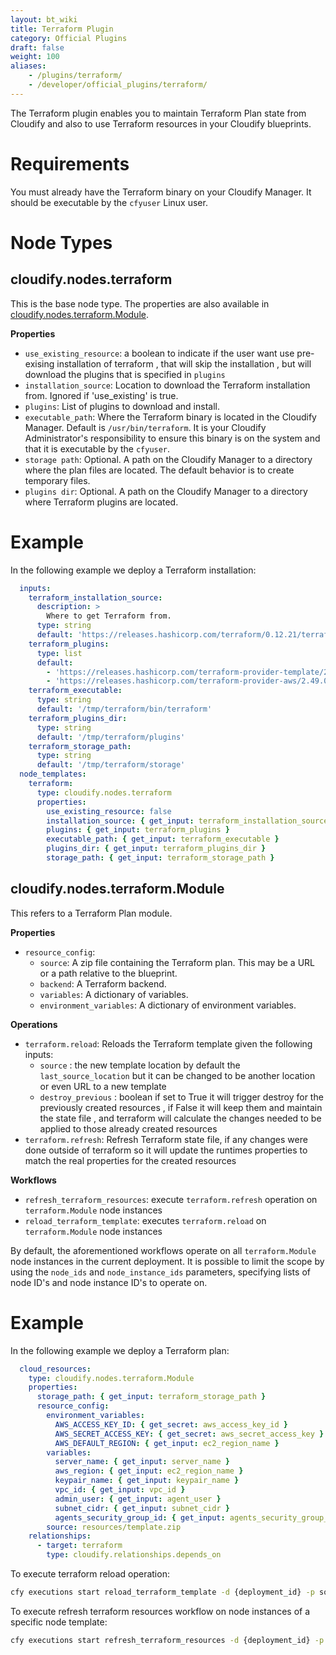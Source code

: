 ```yaml
---
layout: bt_wiki
title: Terraform Plugin
category: Official Plugins
draft: false
weight: 100
aliases:
    - /plugins/terraform/
    - /developer/official_plugins/terraform/
---
```


The Terraform plugin enables you to maintain Terraform Plan state from Cloudify and also to use Terraform resources in your Cloudify blueprints.

# Requirements

You must already have the Terraform binary on your Cloudify Manager. It should be executable by the `cfyuser` Linux user.

# Node Types

## **cloudify.nodes.terraform**

This is the base node type. The properties are also available in [cloudify.nodes.terraform.Module](#cloudify.nodes.terraform.Module).

**Properties**

  * `use_existing_resource`: a boolean to indicate if the user want use pre-exising installation of terraform , that will skip the installation , but will download the plugins that is specified in `plugins`
  * `installation_source`: Location to download the Terraform installation from. Ignored if 'use_existing' is true.
  * `plugins`: List of plugins to download and install.
  * `executable_path`: Where the Terraform binary is located in the Cloudify Manager. Default is `/usr/bin/terraform`. It is your Cloudify Administrator's responsibility to ensure this binary is on the system and that it is executable by the `cfyuser`.
  * `storage path`: Optional. A path on the Cloudify Manager to a directory where the plan files are located. The default behavior is to create temporary files.
  * `plugins dir`: Optional. A path on the Cloudify Manager to a directory where Terraform plugins are located.



# Example

In the following example we deploy a Terraform installation:

```yaml
  inputs:
    terraform_installation_source:
      description: >
        Where to get Terraform from.
      type: string
      default: 'https://releases.hashicorp.com/terraform/0.12.21/terraform_0.12.21_linux_amd64.zip'
    terraform_plugins:
      type: list
      default:
        - 'https://releases.hashicorp.com/terraform-provider-template/2.1.2/terraform-provider-template_2.1.2_linux_amd64.zip'
        - 'https://releases.hashicorp.com/terraform-provider-aws/2.49.0/terraform-provider-aws_2.49.0_linux_amd64.zip'
    terraform_executable:
      type: string
      default: '/tmp/terraform/bin/terraform'
    terraform_plugins_dir:
      type: string
      default: '/tmp/terraform/plugins'
    terraform_storage_path:
      type: string
      default: '/tmp/terraform/storage'
  node_templates:
    terraform:
      type: cloudify.nodes.terraform
      properties:
        use_existing_resource: false
        installation_source: { get_input: terraform_installation_source }
        plugins: { get_input: terraform_plugins }
        executable_path: { get_input: terraform_executable }
        plugins_dir: { get_input: terraform_plugins_dir }
        storage_path: { get_input: terraform_storage_path }
```


## **cloudify.nodes.terraform.Module**

This refers to a Terraform Plan module.

**Properties**

  * `resource_config`:
      * `source`: A zip file containing the Terraform plan. This may be a URL or a path relative to the blueprint.
      * `backend`: A Terraform backend.
      * `variables`: A dictionary of variables.
      * `environment_variables`: A dictionary of environment variables.


**Operations**

  * `terraform.reload`: Reloads the Terraform template given the following inputs:
    * `source` : the new template location by default the `last_source_location` but it can be changed to be another location or even URL to a new template
    * `destroy_previous` : boolean if set to True it will trigger destroy for the previously created resources , if False it will keep them and maintain the state file , and terraform will calculate the changes needed to be applied to those already created resources
  * `terraform.refresh`: Refresh Terraform state file, if any changes were done outside of terraform so it will update the runtimes properties to match the real properties for the created resources

**Workflows**

  * `refresh_terraform_resources`: execute `terraform.refresh` operation on `terraform.Module` node instances
  * `reload_terraform_template`: executes `terraform.reload` on `terraform.Module` node instances

By default, the aforementioned workflows operate on all `terraform.Module` node instances in the current deployment.
It is possible to limit the scope by using the `node_ids` and `node_instance_ids` parameters, specifying lists of
node ID's and node instance ID's to operate on.

# Example

In the following example we deploy a Terraform plan:

```yaml
  cloud_resources:
    type: cloudify.nodes.terraform.Module
    properties:
      storage_path: { get_input: terraform_storage_path }
      resource_config:
        environment_variables:
          AWS_ACCESS_KEY_ID: { get_secret: aws_access_key_id }
          AWS_SECRET_ACCESS_KEY: { get_secret: aws_secret_access_key }
          AWS_DEFAULT_REGION: { get_input: ec2_region_name }
        variables:
          server_name: { get_input: server_name }
          aws_region: { get_input: ec2_region_name }
          keypair_name: { get_input: keypair_name }
          vpc_id: { get_input: vpc_id }
          admin_user: { get_input: agent_user }
          subnet_cidr: { get_input: subnet_cidr }
          agents_security_group_id: { get_input: agents_security_group_id }
        source: resources/template.zip
    relationships:
      - target: terraform
        type: cloudify.relationships.depends_on
```

To execute terraform reload operation:

```bash
cfy executions start reload_terraform_template -d {deployment_id} -p source=/tmp/aws-two-tier.zip
```

To execute refresh terraform resources workflow on node instances of a specific node template:

```bash
cfy executions start refresh_terraform_resources -d {deployment_id} -p node_ids=[cloud_resources]
```
